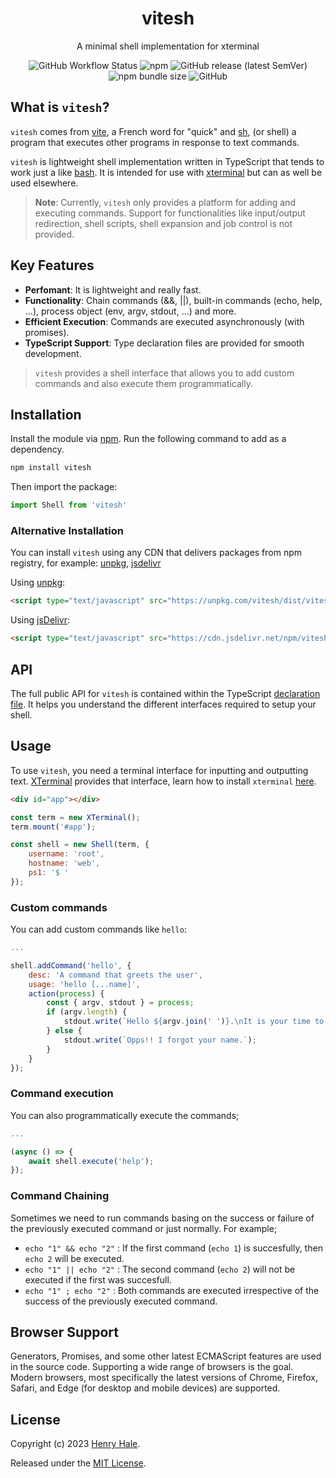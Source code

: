 <div align="center">
<h1>vitesh</h1>
<p>A minimal shell implementation for xterminal</p>
<img alt="GitHub Workflow Status" src="https://img.shields.io/github/actions/workflow/status/henryhale/vitesh/npm-publish.yml">
<img alt="npm" src="https://img.shields.io/npm/v/vitesh">
<img alt="GitHub release (latest SemVer)" src="https://img.shields.io/github/v/release/henryhale/vitesh">
<img alt="npm bundle size" src="https://img.shields.io/bundlephobia/minzip/vitesh">
<img alt="GitHub" src="https://img.shields.io/github/license/henryhale/vitesh">
</div>

## What is `vitesh`?

`vitesh` comes from [vite](https://en.wiktionary.org/wiki/vite), a French word for "quick" and [sh](https://en.wikipedia.org/wiki/Unix_shell), (or shell) a program that executes other programs in response to text commands.

`vitesh` is lightweight shell implementation written in TypeScript that tends to work just a like [bash](https://www.gnu.org/software/bash/). It is intended for use with [xterminal](https://github.com/henryhale/xterminal) but can as well be used elsewhere.

> **Note**: Currently, `vitesh` only provides a platform for adding and executing commands. Support for functionalities like input/output redirection, shell scripts, shell expansion and job control is not provided.  

## Key Features

- **Perfomant**: It is lightweight and really fast.
- **Functionality**: Chain commands (&&, ||), built-in commands (echo, help, ...), process object (env, argv, stdout, ...) and more.
- **Efficient Execution**: Commands are executed asynchronously (with promises).
- **TypeScript Support**: Type declaration files are provided for smooth development.

> `vitesh` provides a shell interface that allows you to add custom commands and also execute them programmatically.

## Installation

Install the module via [npm](https://npmjs.org/package/vitesh). Run the following command to add as a dependency.

```sh
npm install vitesh
```

Then import the package:

```js
import Shell from 'vitesh'
```

### Alternative Installation

You can install `vitesh` using any CDN that delivers packages from npm registry, for example: [unpkg](https://unpkg.com/vitesh/), [jsdelivr](https://cdn.jsdelivr.net/npm/vitesh/)

Using [unpkg](https://unpkg.com/vitesh/):

```html
<script type="text/javascript" src="https://unpkg.com/vitesh/dist/vitesh.js"></script>
```

Using [jsDelivr](https://cdn.jsdelivr.net/npm/vitesh/):

```html
<script type="text/javascript" src="https://cdn.jsdelivr.net/npm/vitesh/dist/vitesh.js"></script>
```

## API

The full public API for `vitesh` is contained within the TypeScript [declaration file](https://github.com/henryhale/vitesh/blob/master/types/vitesh.d.ts). It helps you understand the different interfaces required to setup your shell.

## Usage

To use `vitesh`, you need a terminal interface for inputting and outputting text.
[XTerminal](https://github.com/henryhale/xterminal) provides that interface, learn how to install `xterminal` [here](https://github.com/henryhale/xterminal#readme).

```html
<div id="app"></div>
```

```js
const term = new XTerminal();
term.mount('#app');

const shell = new Shell(term, {
    username: 'root',
    hostname: 'web',
    ps1: '$ '
});
```

### Custom commands

You can add custom commands like `hello`:

```js
...

shell.addCommand('hello', {
    desc: 'A command that greets the user',
    usage: 'hello [...name]',
    action(process) {
        const { argv, stdout } = process;
        if (argv.length) {
            stdout.write(`Hello ${argv.join(' ')}.\nIt is your time to shine.\n`);
        } else {
            stdout.write(`Opps!! I forgot your name.`);
        }
    }
});
```

### Command execution

You can also programmatically execute the commands;

```js
...

(async () => {
    await shell.execute('help');
});
```

### Command Chaining

Sometimes we need to run commands basing on the success or failure of the previously executed command or just normally.
For example;

- `echo "1" && echo "2"` : If the first command (`echo 1`) is succesfully, then `echo 2` will be executed.
- `echo "1" || echo "2"` : The second command (`echo 2`) will not be executed if the first was succesfull.
- `echo "1" ; echo "2"` : Both commands are executed irrespective of the success of the previously executed command.

## Browser Support

Generators, Promises, and some other latest ECMAScript features are used in the source code. 
Supporting a wide range of browsers is the goal. Modern browsers, most specifically the latest versions of Chrome, Firefox, Safari, and Edge (for desktop and mobile devices) are supported.

## License

Copyright (c) 2023 [Henry Hale](https://github.com/henryhale).

Released under the [MIT License](https://github.com/henryhale/vitesh/blob/master/LICENSE.txt).
